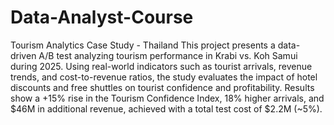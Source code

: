 # Data-Analyst-Course
Tourism Analytics Case Study - Thailand
This project presents a data-driven A/B test analyzing tourism performance in Krabi vs. Koh Samui during 2025.
Using real-world indicators such as tourist arrivals, revenue trends, and cost-to-revenue ratios, the study evaluates the impact of hotel discounts and free shuttles on tourist confidence and profitability.
Results show a +15% rise in the Tourism Confidence Index, 18% higher arrivals, and $46M in additional revenue, achieved with a total test cost of $2.2M (~5%).
